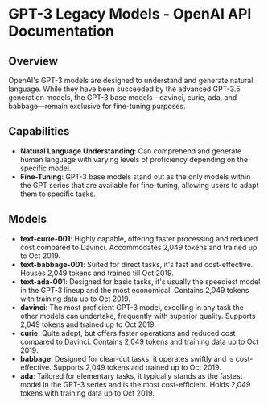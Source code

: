 # GPT-3 Legacy Models - OpenAI API Documentation

## Overview
OpenAI's GPT-3 models are designed to understand and generate natural language. While they have been succeeded by the advanced GPT-3.5 generation models, the GPT-3 base models—davinci, curie, ada, and babbage—remain exclusive for fine-tuning purposes.

## Capabilities
- **Natural Language Understanding**: Can comprehend and generate human language with varying levels of proficiency depending on the specific model.
- **Fine-Tuning**: GPT-3 base models stand out as the only models within the GPT series that are available for fine-tuning, allowing users to adapt them to specific tasks.

## Models
- **text-curie-001**: Highly capable, offering faster processing and reduced cost compared to Davinci. Accommodates 2,049 tokens and trained up to Oct 2019.
- **text-babbage-001**: Suited for direct tasks, it's fast and cost-effective. Houses 2,049 tokens and trained till Oct 2019.
- **text-ada-001**: Designed for basic tasks, it's usually the speediest model in the GPT-3 lineup and the most economical. Contains 2,049 tokens with training data up to Oct 2019.
- **davinci**: The most proficient GPT-3 model, excelling in any task the other models can undertake, frequently with superior quality. Supports 2,049 tokens and trained up to Oct 2019.
- **curie**: Quite adept, but offers faster operations and reduced cost compared to Davinci. Contains 2,049 tokens and training data up to Oct 2019.
- **babbage**: Designed for clear-cut tasks, it operates swiftly and is cost-effective. Supports 2,049 tokens and trained up to Oct 2019.
- **ada**: Tailored for elementary tasks, it typically stands as the fastest model in the GPT-3 series and is the most cost-efficient. Holds 2,049 tokens with training data up to Oct 2019.

